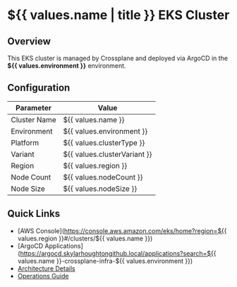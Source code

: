 # ${{ values.name | title }} EKS Cluster

## Overview

This EKS cluster is managed by Crossplane and deployed via ArgoCD in the **${{ values.environment }}** environment.

## Configuration

| Parameter | Value |
|-----------|-------|
| Cluster Name | ${{ values.name }} |
| Environment | ${{ values.environment }} |
| Platform | ${{ values.clusterType }} |
| Variant | ${{ values.clusterVariant }} |
| Region | ${{ values.region }} |
| Node Count | ${{ values.nodeCount }} |
| Node Size | ${{ values.nodeSize }} |

## Quick Links

- [AWS Console](https://console.aws.amazon.com/eks/home?region=${{ values.region }}#/clusters/${{ values.name }})
- [ArgoCD Applications](https://argocd.skylarhoughtongithub.local/applications?search=${{ values.name }}-crossplane-infra-${{ values.environment }})
- [Architecture Details](architecture.md)
- [Operations Guide](operations.md)
